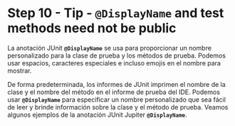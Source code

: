 # Step 10 - Tip - `@DisplayName` and test methods need not be public

La anotación JUnit **`@DisplayName`** se usa para proporcionar un nombre personalizado para la clase de prueba y los métodos de prueba. Podemos usar espacios, caracteres especiales e incluso emojis en el nombre para mostrar.

De forma predeterminada, los informes de JUnit imprimen el nombre de la clase y el nombre del método en el informe de prueba del IDE. Podemos usar **`@DisplayName`** para especificar un nombre personalizado que sea fácil de leer y brinde información sobre la clase y el método de prueba. Veamos algunos ejemplos de la anotación JUnit Jupiter **`@DisplayName`**.
